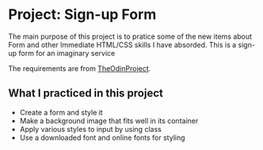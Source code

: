 # Project: Sign-up Form

The main purpose of this project is to pratice some of the new items about Form and other Immediate HTML/CSS skills I have absorded. This is a sign-up form for an imaginary service

The requirements are from [TheOdinProject](https://www.theodinproject.com/paths/full-stack-javascript/courses/intermediate-html-and-css/lessons/sign-up-form).

## What I practiced in this project
+ Create a form and style it
+ Make a background image that fits well in its container
+ Apply various styles to input by using class
+ Use a downloaded font and online fonts for styling
